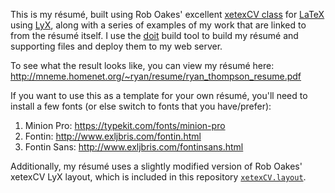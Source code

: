 This is my résumé, built using Rob Oakes' excellent
[xetexCV class](http://www.oak-tree.us/blog/index.php/2009/11/25/latex-cv-part1)
for [LaTeX](https://www.latex-project.org/) using
[LyX](http://www.lyx.org/), along with a series of examples of my work
that are linked to from the résumé itself. I use the
[doit](http://pydoit.org/) build tool to build my résumé and
supporting files and deploy them to my web server.

To see what the result looks like, you can view my résumé here:
http://mneme.homenet.org/~ryan/resume/ryan_thompson_resume.pdf

If you want to use this as a template for your own résumé, you'll need
to install a few fonts (or else switch to fonts that you have/prefer):

1. Minion Pro: https://typekit.com/fonts/minion-pro
2. Fontin: http://www.exljbris.com/fontin.html
3. Fontin Sans: http://www.exljbris.com/fontinsans.html

Additionally, my résumé uses a slightly modified version of Rob Oakes'
xetexCV LyX layout, which is included in this repository
[`xetexCV.layout`](./xetexCV.layout).
